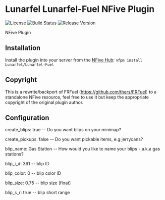 # Lunarfel Lunarfel-Fuel NFive Plugin
[![License](https://img.shields.io/github/license/Lunarfel/Lunarfel-Fuel.svg)](LICENSE)
[![Build Status](https://img.shields.io/appveyor/ci/Lunarfel/Lunarfel-Fuel/master.svg)](https://ci.appveyor.com/project/Lunarfel/Lunarfel-Fuel)
[![Release Version](https://img.shields.io/github/release/Lunarfel/Lunarfel-Fuel/all.svg)](https://github.com/Lunarfel/Lunarfel-Fuel/releases)

NFive Plugin

## Installation
Install the plugin into your server from the [NFive Hub](https://hub.nfive.io/Lunarfel/Lunarfel-Fuel): `nfpm install Lunarfel/Lunarfel-Fuel`

## Copyright
This is a rewrite/backport of FRFuel (https://github.com/thers/FRFuel) to a standalone NFive resource, feel free to use it but keep the appropriate copyright of the original plugin author.

## Configuration
create_blips: true -- Do you want blips on your minimap?

create_pickups: false -- Do you want pickable items, e.g jerrycans?

blip_name: Gas Station -- How would you like to name your blips - a.k.a gas stations?

blip_i_d: 361 -- blip ID

blip_color: 0 -- blip color ID

blip_size: 0.75 -- blip size (float)

blip_s_r: true -- blip short range

